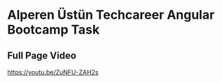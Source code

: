 # Alperen Üstün Techcareer Angular Bootcamp Task

## Full Page Video
https://youtu.be/ZuNFU-ZAH2s


